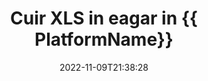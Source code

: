 ---
############################# Static ############################
layout: "auto-gen-editor"
date: 2022-11-09T21:38:28
draft: false
otherformats: doc docx docm dotx xlsx xlsm ppt pptx pptm mobi epub html mhtml txt xml csv pdf xps msg eml

############################# Head ############################
head_title: "XLS Eagarthóir — Cuir XLS in eagar in {{ PlatformName}}"
head_description: "Conas XLS in C# .NET a chur in eagar ag úsáid cúpla líne de chód? Bain úsáid as APIanna próiseála doiciméad GroupDocs chun 30+ formáid comhaid a chur in eagar, a nuashonrú agus a shábháil."

############################# Header ############################
title: "Cuir XLS in eagar in {{ PlatformName}}"
description: "Eagarthóireacht éifeachtach agus láidir XLS ag baint úsáide as taobh an fhreastalaí GroupDocs.Editor le haghaidh APIanna {{ PlatformName}}, gan úsáid a bhaint as aon bhogearraí ar nós Microsoft nó Open Office."
bg_image: "https://cms.admin.containerize.com/templates/aspose/App_Themes/V3/images/bg/header1.png"
bg_overlay: false
button:
    enable: true
    icon: "fas fa-arrow-down"
    label: "Íoslódáil Triail Saor in Aisce"
    link: "https://downloads.groupdocs.com/editor/net"

############################# SubMenu ############################
submenu:
    enable: true

    left:
        img_alt: "GroupDocs.Editor for .NET"
        image: "https://cms.admin.containerize.com/templates/groupdocs/images/product-logos/90x90-noborder/groupdocs-editor-net.png"
        product: "GroupDocs.Editor"
        platform: ".NET"

    middle:
        button:

            # button loop
            - link: "https://apireference.groupdocs.com/editor/net"
              text: "Tagairt API"

            # button loop
            - link: "https://github.com/groupdocs-editor"
              text: "Samplaí de Chóid"

            # button loop
            - link: "https://products.groupdocs.app/editor/family"
              text: "Taispeántas beo"

            # button loop
            - link: "https://purchase.groupdocs.com/pricing/editor/net"
              text: "Praghsáil"

    right:
        link_download: "https://downloads.groupdocs.com/editor"
        link_learn: "https://docs.groupdocs.com/editor/net"
        link_buy: "https://purchase.groupdocs.com"

############################# About ############################
about:
    enable: true
    title: "Maidir le GroupDocs.Editor for .NET API"
    content: |
        [GroupDocs.Editor for .NET](/ga/editor/net/) Is rogha cheart é API chun Microsoft Word, Excel, PowerPoint, doiciméid Open Office agus láithreoireachtaí a chur in eagar. Is API neamhspleách é GroupDocs.Editor atá oiriúnach do chórais taobh an fhreastalaí agus cúil ina bhfuil ardfheidhmíocht ag teastáil. Ní bhraitheann sé ar aon bhogearraí cosúil le Microsoft nó Open Office.

############################# Steps ############################
steps:
    enable: true
    title_left: "Céimeanna chun XLS a chur in eagar in C#"
    content_left: |
        Soláthraíonn [GroupDocs.Editor for .NET](/ga/editor/net/) bealach éasca agus simplí d’fhorbróirí chun na comhaid XLS a chur in eagar ag úsáid cúpla líne cód.
        * Cruthaigh sampla de rang `Eagarthóir` le conair nó sruth comhaid éigeantach agus rang roghnach `SpreadsheetLoadOptions` agus lódáil an comhad XLS
        * Cruthaigh & socraigh an sampla ranga `SpreadsheetEditOptions` don fhormáid comhaid XLS
        * Glaoigh ar an modh `Editor.Edit()` agus faigh doiciméad XLS i bhformáid HTML is furasta a chur in eagar le haon eagarthóir WYSIWYG.
        * Glaoigh ar an modh `Editor.Save()` agus sábháil an comhad XLS atá curtha in eagar ag úsáid rang `SpreadsheetSaveOptions`

        
    title_right: "Riachtanais Chórais"
    content_right: |
        Is féidir bun-eagarthóireacht doiciméad le APIs GroupDocs.Editor for .NET a dhéanamh trí roinnt céimeanna éasca a chur i bhfeidhm. Tacaítear lenár n-API ar gach mór-ardán agus córas oibriúcháin. Sula ndéanann tú an cód thíos, déan cinnte go bhfuil na réamhriachtanais seo a leanas suiteáilte ar do chóras.

        * Córais Oibriúcháin: Microsoft Windows, Linux, MacOS
        * Timpeallachtaí Forbartha: Microsoft Visual Studio, Xamarin, MonoDevelop
        * Creataí: .NET Framework, .NET Standard, .NET Core, Mono
        * Faigh an leagan is déanaí de GroupDocs.Editor for .NET íoslódála ó [NuGet](https://www.nuget.org/packages/groupdocs.editor)
        
    code: |        
        ```csharp
        // Load the XLS file into Editor with the optional SpreadsheetLoadOptions
        Editor editor = new Editor("source.xls", delegate { return new SpreadsheetLoadOptions(); });

        // Create and adjust the edit options
        SpreadsheetEditOptions editOptions = new SpreadsheetEditOptions();
        editOptions.WorksheetIndex = 1;//select a tab (worksheet) to edit

        // Open input XLS document for edit — obtain an intermediate document, that can be edited
        EditableDocument beforeEdit = editor.Edit(editOptions);

        // Grab XLS document content and associated resources from editable document
        string content = beforeEdit.GetContent();

        // Send the content to WYSIWYG-editor, edit it there, and send edited content back to the server-side
        // This step simulates a such operation
        string updatedContent = content.Replace("Cell Text", "Edited Cell Text");

        // Grab edited content and resources from WYSIWYG-editor and create a new EditableDocument instance from it
        EditableDocument afterEdit = EditableDocument.FromMarkup(updatedContent, null);

        // Create a save options and select a desired output format
        SpreadsheetSaveOptions saveOptions = new SpreadsheetSaveOptions(Formats.SpreadsheetFormats.Xls);

        // Save edited XLS document to the file
        editor.Save(afterEdit, "edited.xls", saveOptions);
        ```
        
############################# Demos ############################
demos:
    enable: true
    title: "XLS Eagarthóir Beo Taispeántais"
    content: |
        Cuir XLS in eagar faoi láthair trí chuairt a thabhairt ar [GroupDocs.Editor Live Demos](https://products.groupdocs.app/editor/family).
        Tá na buntáistí seo a leanas ag an taispeántas beo
        
############################# More Formats ############################
more_formats:
    enable: true
    title: "Eagarthóirí Eile Tacaithe"
    content: |
        Is féidir leat formáidí comhaid eile a chur in eagar freisin. Féach ar an liosta iomlán thíos.


############################# Back to top ###############################
back_to_top:
    enable: true
---